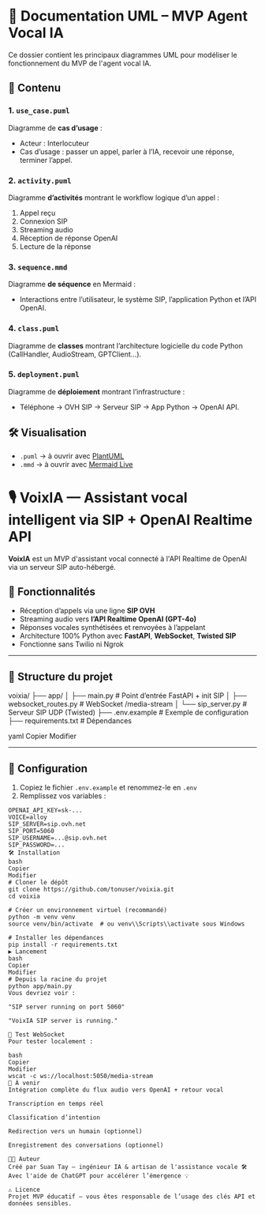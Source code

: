 # 📘 Documentation UML – MVP Agent Vocal IA

Ce dossier contient les principaux diagrammes UML pour modéliser le fonctionnement du MVP de l'agent vocal IA.

## 📂 Contenu

### 1. `use_case.puml`
Diagramme de **cas d’usage** :
- Acteur : Interlocuteur
- Cas d’usage : passer un appel, parler à l’IA, recevoir une réponse, terminer l’appel.

### 2. `activity.puml`
Diagramme **d’activités** montrant le workflow logique d’un appel :
1. Appel reçu
2. Connexion SIP
3. Streaming audio
4. Réception de réponse OpenAI
5. Lecture de la réponse

### 3. `sequence.mmd`
Diagramme **de séquence** en Mermaid :
- Interactions entre l’utilisateur, le système SIP, l’application Python et l’API OpenAI.

### 4. `class.puml`
Diagramme de **classes** montrant l’architecture logicielle du code Python (CallHandler, AudioStream, GPTClient…).

### 5. `deployment.puml`
Diagramme de **déploiement** montrant l’infrastructure :
- Téléphone → OVH SIP → Serveur SIP → App Python → OpenAI API.

## 🛠️ Visualisation

- `.puml` → à ouvrir avec [PlantUML](https://plantuml.com/)
- `.mmd` → à ouvrir avec [Mermaid Live](https://mermaid.live)

# 🎙️ VoixIA — Assistant vocal intelligent via SIP + OpenAI Realtime API

**VoixIA** est un MVP d'assistant vocal connecté à l'API Realtime de OpenAI via un serveur SIP auto-hébergé.

## 🚀 Fonctionnalités

- Réception d’appels via une ligne **SIP OVH**
- Streaming audio vers **l’API Realtime OpenAI (GPT-4o)**
- Réponses vocales synthétisées et renvoyées à l’appelant
- Architecture 100% Python avec **FastAPI**, **WebSocket**, **Twisted SIP**
- Fonctionne sans Twilio ni Ngrok

---

## 📁 Structure du projet

voixia/
├── app/
│ ├── main.py # Point d’entrée FastAPI + init SIP
│ ├── websocket_routes.py # WebSocket /media-stream
│ └── sip_server.py # Serveur SIP UDP (Twisted)
├── .env.example # Exemple de configuration
├── requirements.txt # Dépendances

yaml
Copier
Modifier

---

## 🔐 Configuration

1. Copiez le fichier `.env.example` et renommez-le en `.env`
2. Remplissez vos variables :

```env
OPENAI_API_KEY=sk-...
VOICE=alloy
SIP_SERVER=sip.ovh.net
SIP_PORT=5060
SIP_USERNAME=...@sip.ovh.net
SIP_PASSWORD=...
🛠️ Installation
bash
Copier
Modifier
# Cloner le dépôt
git clone https://github.com/tonuser/voixia.git
cd voixia

# Créer un environnement virtuel (recommandé)
python -m venv venv
source venv/bin/activate  # ou venv\\Scripts\\activate sous Windows

# Installer les dépendances
pip install -r requirements.txt
▶️ Lancement
bash
Copier
Modifier
# Depuis la racine du projet
python app/main.py
Vous devriez voir :

"SIP server running on port 5060"

"VoixIA SIP server is running."

🧪 Test WebSocket
Pour tester localement :

bash
Copier
Modifier
wscat -c ws://localhost:5050/media-stream
🧠 À venir
Intégration complète du flux audio vers OpenAI + retour vocal

Transcription en temps réel

Classification d’intention

Redirection vers un humain (optionnel)

Enregistrement des conversations (optionnel)

🧑‍💻 Auteur
Créé par Suan Tay — ingénieur IA & artisan de l'assistance vocale 🛠️
Avec l'aide de ChatGPT pour accélérer l’émergence 💡

⚠️ Licence
Projet MVP éducatif — vous êtes responsable de l’usage des clés API et données sensibles.
